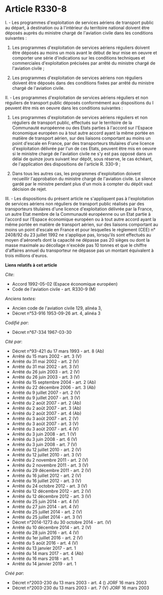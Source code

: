 # Article R330-8

I. - Les programmes d'exploitation de services aériens de transport public au départ, à destination ou à l'intérieur du
territoire national doivent être déposés auprès du ministre chargé de l'aviation civile dans les conditions suivantes :

1. Les programmes d'exploitation de services aériens réguliers doivent être déposés au moins un mois avant le début de leur
mise en oeuvre et comporter une série d'indications sur les conditions techniques et commerciales d'exploitation précisées
par arrêté du ministre chargé de l'aviation civile ;

2. Les programmes d'exploitation de services aériens non réguliers doivent être déposés dans des conditions fixées par arrêté
du ministre chargé de l'aviation civile.

II. - Les programmes d'exploitation de services aériens réguliers et non réguliers de transport public déposés conformément
aux dispositions du I peuvent être mis en oeuvre dans les conditions suivantes :

1. Les programmes d'exploitation de services aériens réguliers et non réguliers de transport public, effectués sur le
territoire de la Communauté européenne ou des Etats parties à l'accord sur l'Espace économique européen ou à tout autre
accord ayant la même portée en matière de transport aérien, sur des liaisons comportant au moins un point d'escale en France,
par des transporteurs titulaires d'une licence d'exploitation délivrée par l'un de ces Etats, peuvent être mis en oeuvre si
le ministre chargé de l'aviation civile ne s'y est pas opposé dans un délai de quinze jours suivant leur dépôt, sous réserve,
le cas échéant, de l'application des dispositions de l'article R. 330-9 ;

2. Dans tous les autres cas, les programmes d'exploitation doivent recueillir l'approbation du ministre chargé de l'aviation
civile. Le silence gardé par le ministre pendant plus d'un mois à compter du dépôt vaut décision de rejet.

III. - Les dispositions du présent article ne s'appliquent pas à l'exploitation de services aériens non réguliers de
transport public réalisés par des transporteurs titulaires d'une licence d'exploitation délivrée par la France, un autre Etat
membre de la Communauté européenne ou un Etat partie à l'accord sur l'Espace économique européen ou à tout autre accord ayant
la même portée en matière de transport aérien, sur des liaisons comportant au moins un point d'escale en France et pour
lesquelles le règlement (CEE) n° 2408/92 du 23 juillet 1992 ne s'applique pas, lorsqu'ils sont effectués au moyen d'aéronefs
dont la capacité ne dépasse pas 20 sièges ou dont la masse maximale au décollage n'excède pas 10 tonnes et que le chiffre
d'affaires annuel du transporteur ne dépasse pas un montant équivalent à trois millions d'euros.

**Liens relatifs à cet article**

_Cite_:

  - Accord 1992-05-02 (Espace économique européen)
  - Code de l'aviation civile - art. R330-9 (M)

_Anciens textes_:

  - Ancien code de l'aviation civile 129, alinéa 3,
  - Décret n°53-916 1953-09-26 art. 4, alinéa 3

_Codifié par_:

  - Décret n°67-334 1967-03-30

_Cité par_:

  - Décret n°93-421 du 17 mars 1993 - art. 8 (Ab)
  - Arrêté du 15 mars 2002 - art. 3 (V)
  - Arrêté du 31 mai 2002 - art. 2 (V)
  - Arrêté du 31 mai 2002 - art. 3 (V)
  - Arrêté du 26 juin 2003 - art. 2 (V)
  - Arrêté du 26 juin 2003 - art. 3 (V)
  - Arrêté du 15 septembre 2004 - art. 2 (Ab)
  - Arrêté du 22 décembre 2006 - art. 3 (Ab)
  - Arrêté du 9 juillet 2007 - art. 2 (V)
  - Arrêté du 9 juillet 2007 - art. 3 (V)
  - Arrêté du 2 août 2007 - art. 2 (Ab)
  - Arrêté du 2 août 2007 - art. 3 (Ab)
  - Arrêté du 2 août 2007 - art. 4 (Ab)
  - Arrêté du 3 août 2007 - art. 2 (V)
  - Arrêté du 3 août 2007 - art. 3 (V)
  - Arrêté du 3 août 2007 - art. 4 (V)
  - Arrêté du 3 juin 2008 - art. 1 (V)
  - Arrêté du 3 juin 2008 - art. 6 (V)
  - Arrêté du 3 juin 2008 - art. 7 (V)
  - Arrêté du 12 juillet 2010 - art. 2 (V)
  - Arrêté du 12 juillet 2010 - art. 3 (V)
  - Arrêté du 2 novembre 2011 - art. 2 (V)
  - Arrêté du 2 novembre 2011 - art. 3 (V)
  - Arrêté du 29 décembre 2011 - art. 2 (V)
  - Arrêté du 16 juillet 2012 - art. 2 (V)
  - Arrêté du 16 juillet 2012 - art. 3 (V)
  - Arrêté du 24 octobre 2012 - art. 3 (V)
  - Arrêté du 12 décembre 2012 - art. 2 (V)
  - Arrêté du 12 décembre 2012 - art. 3 (V)
  - Arrêté du 25 juin 2014 - art. 4 (V)
  - Arrêté du 27 juin 2014 - art. 4 (V)
  - Arrêté du 25 juillet 2014 - art. 2 (V)
  - Arrêté du 25 juillet 2014 - art. 3 (V)
  - Décret n°2014-1273 du 30 octobre 2014 - art. (V)
  - Arrêté du 10 décembre 2014 - art. 2 (V)
  - Arrêté du 28 juin 2016 - art. 4 (V)
  - Arrêté du 1er juillet 2016 - art. 2 (V)
  - Arrêté du 5 août 2016 - art. 4 (V)
  - Arrêté du 13 janvier 2017 - art. 1
  - Arrêté du 14 mars 2017 - art. 4 (Ab)
  - Arrêté du 16 mars 2018 - art. 1
  - Arrêté du 14 janvier 2019 - art. 1

_Créé par_:

  - Décret n°2003-230 du 13 mars 2003 - art. 4 () JORF 16 mars 2003
  - Décret n°2003-230 du 13 mars 2003 - art. 7 (V) JORF 16 mars 2003
